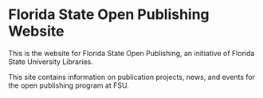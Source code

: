 # Florida State Open Publishing Website

This is the website for Florida State Open Publishing, an initiative of Florida State University Libraries.

This site contains information on publication projects, news, and events for the open publishing program at FSU.

